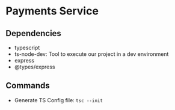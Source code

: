 # Payments Service

## Dependencies

- typescript
- ts-node-dev: Tool to execute our project in a dev environment
- express
- @types/express

## Commands

- Generate TS Config file: `tsc --init`
